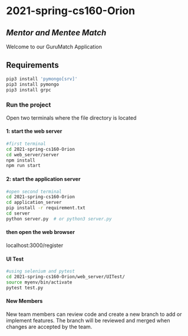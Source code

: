 # 2021-spring-cs160-Orion

## _Mentor and Mentee Match_
Welcome to our GuruMatch Application

## Requirements
```sh
pip3 install 'pymongo[srv]'
pip3 install pymongo
pip3 install grpc
```
### Run the project 
Open two terminals where the file directory is located
#### 1: start the web server
```sh
#first terminal
cd 2021-spring-cs160-Orion
cd web_server/server
npm install
npm run start
```
#### 2: start the application server
```sh
#open second terminal
cd 2021-spring-cs160-Orion
cd application_server
pip install -r requirement.txt
cd server
python server.py  # or python3 server.py
```
#### then open the web browser
localhost:3000/register 

#### UI Test
```sh
#using selenium and pytest
cd 2021-spring-cs160-Orion/web_server/UITest/
source myenv/bin/activate
pytest test.py
```
#### New Members
New team members can review code and create a new branch to add or implement features. 
The branch will be reviewed and merged when changes are accepted by the team.

